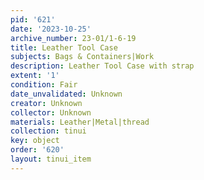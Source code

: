 ```yaml
---
pid: '621'
date: '2023-10-25'
archive_number: 23-01/1-6-19
title: Leather Tool Case
subjects: Bags & Containers|Work
description: Leather Tool Case with strap
extent: '1'
condition: Fair
date_unvalidated: Unknown
creator: Unknown
collector: Unknown
materials: Leather|Metal|thread
collection: tinui
key: object
order: '620'
layout: tinui_item
---
```

